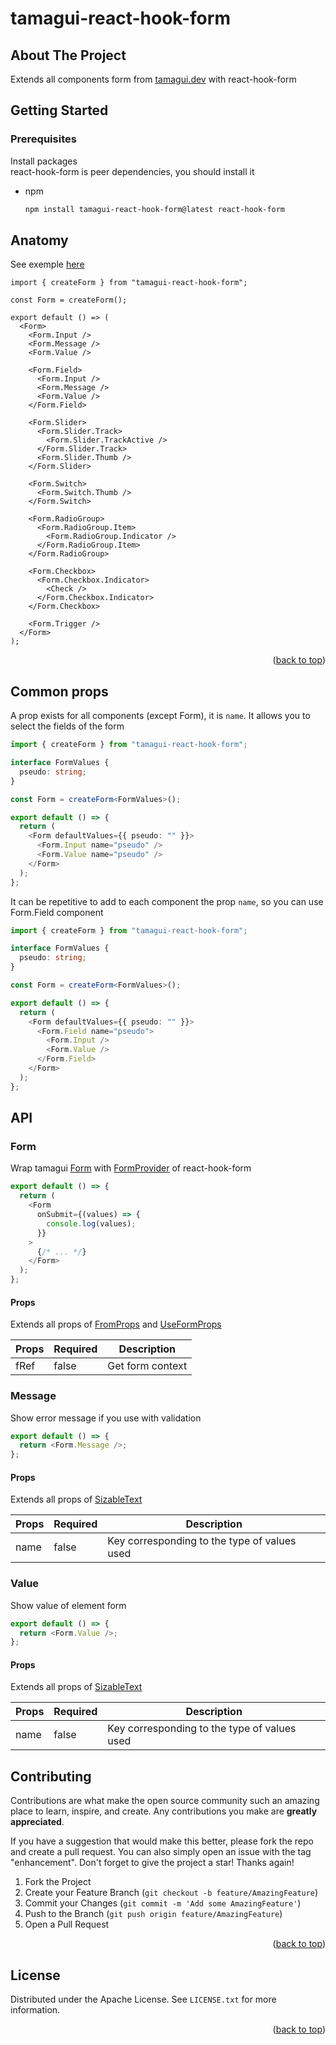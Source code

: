 # tamagui-react-hook-form

## About The Project

Extends all components form from [tamagui.dev](https://tamagui.dev/) with react-hook-form

<!-- GETTING STARTED -->

## Getting Started

### Prerequisites

Install packages  
react-hook-form is peer dependencies, you should install it

- npm
  ```sh
  npm install tamagui-react-hook-form@latest react-hook-form
  ```

## Anatomy
See exemple [here](./demo/FormHookFormDemo.tsx)

```TSX
import { createForm } from "tamagui-react-hook-form";

const Form = createForm();

export default () => (
  <Form>
    <Form.Input />
    <Form.Message />
    <Form.Value />

    <Form.Field>
      <Form.Input />
      <Form.Message />
      <Form.Value />
    </Form.Field>

    <Form.Slider>
      <Form.Slider.Track>
        <Form.Slider.TrackActive />
      </Form.Slider.Track>
      <Form.Slider.Thumb />
    </Form.Slider>

    <Form.Switch>
      <Form.Switch.Thumb />
    </Form.Switch>

    <Form.RadioGroup>
      <Form.RadioGroup.Item>
        <Form.RadioGroup.Indicator />
      </Form.RadioGroup.Item>
    </Form.RadioGroup>

    <Form.Checkbox>
      <Form.Checkbox.Indicator>
        <Check />
      </Form.Checkbox.Indicator>
    </Form.Checkbox>

    <Form.Trigger />
  </Form>
);
```

<p align="right">(<a href="#readme-top">back to top</a>)</p>

## Common props

A prop exists for all components (except Form), it is `name`. It allows you to select the fields of the form

```typescript
import { createForm } from "tamagui-react-hook-form";

interface FormValues {
  pseudo: string;
}

const Form = createForm<FormValues>();

export default () => {
  return (
    <Form defaultValues={{ pseudo: "" }}>
      <Form.Input name="pseudo" />
      <Form.Value name="pseudo" />
    </Form>
  );
};
```

It can be repetitive to add to each component the prop `name`, so you can use Form.Field component

```typescript
import { createForm } from "tamagui-react-hook-form";

interface FormValues {
  pseudo: string;
}

const Form = createForm<FormValues>();

export default () => {
  return (
    <Form defaultValues={{ pseudo: "" }}>
      <Form.Field name="pseudo">
        <Form.Input />
        <Form.Value />
      </Form.Field>
    </Form>
  );
};
```

## API

### Form

Wrap tamagui [Form](https://tamagui.dev/docs/components/form) with [FormProvider](https://react-hook-form.com/api/formprovider/) of react-hook-form

```typescript
export default () => {
  return (
    <Form
      onSubmit={(values) => {
        console.log(values);
      }}
    >
      {/* ... */}
    </Form>
  );
};
```

#### Props

Extends all props of [FromProps](https://tamagui.dev/docs/components/form#api) and [UseFormProps](https://react-hook-form.com/ts/#UseFormProps)

| Props | Required | Description      |
| ----- | -------- | ---------------- |
| fRef  | false    | Get form context |

### Message

Show error message if you use with validation

```typescript
export default () => {
  return <Form.Message />;
};
```

#### Props

Extends all props of [SizableText](https://tamagui.dev/docs/components/text#sizabletext)

| Props | Required | Description                                  |
| ----- | -------- | -------------------------------------------- |
| name  | false    | Key corresponding to the type of values used |

### Value

Show value of element form

```typescript
export default () => {
  return <Form.Value />;
};
```

#### Props

Extends all props of [SizableText](https://tamagui.dev/docs/components/text#sizabletext)

| Props | Required | Description                                  |
| ----- | -------- | -------------------------------------------- |
| name  | false    | Key corresponding to the type of values used |

<!-- CONTRIBUTING -->

## Contributing

Contributions are what make the open source community such an amazing place to learn, inspire, and create. Any contributions you make are **greatly appreciated**.

If you have a suggestion that would make this better, please fork the repo and create a pull request. You can also simply open an issue with the tag "enhancement".
Don't forget to give the project a star! Thanks again!

1. Fork the Project
2. Create your Feature Branch (`git checkout -b feature/AmazingFeature`)
3. Commit your Changes (`git commit -m 'Add some AmazingFeature'`)
4. Push to the Branch (`git push origin feature/AmazingFeature`)
5. Open a Pull Request

<p align="right">(<a href="#readme-top">back to top</a>)</p>

<!-- LICENSE -->

## License

Distributed under the Apache License. See `LICENSE.txt` for more information.

<p align="right">(<a href="#readme-top">back to top</a>)</p>